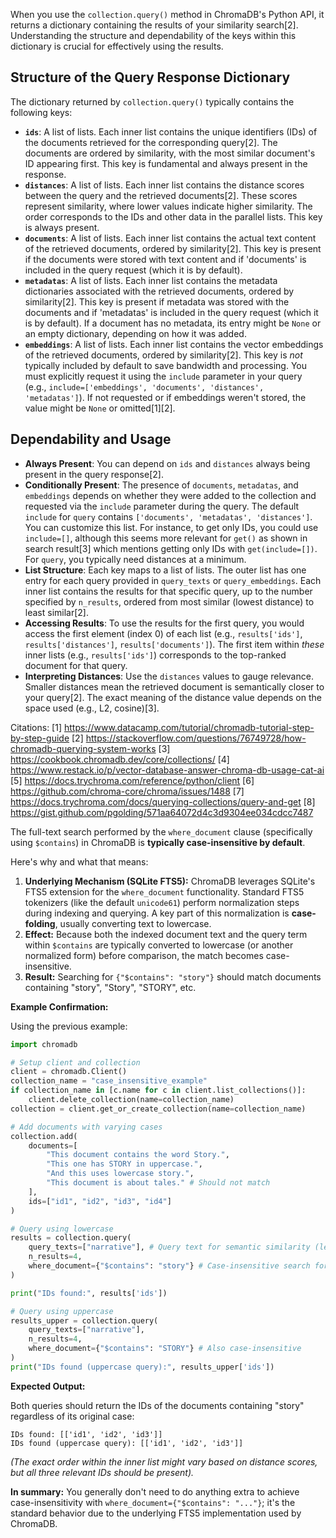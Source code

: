 When you use the `collection.query()` method in ChromaDB's Python API, it returns a dictionary containing the results of your similarity search[2]. Understanding the structure and dependability of the keys within this dictionary is crucial for effectively using the results.

## **Structure of the Query Response Dictionary**

The dictionary returned by `collection.query()` typically contains the following keys:

*   **`ids`**: A list of lists. Each inner list contains the unique identifiers (IDs) of the documents retrieved for the corresponding query[2]. The documents are ordered by similarity, with the most similar document's ID appearing first. This key is fundamental and always present in the response.
*   **`distances`**: A list of lists. Each inner list contains the distance scores between the query and the retrieved documents[2]. These scores represent similarity, where lower values indicate higher similarity. The order corresponds to the IDs and other data in the parallel lists. This key is always present.
*   **`documents`**: A list of lists. Each inner list contains the actual text content of the retrieved documents, ordered by similarity[2]. This key is present if the documents were stored with text content and if 'documents' is included in the query request (which it is by default).
*   **`metadatas`**: A list of lists. Each inner list contains the metadata dictionaries associated with the retrieved documents, ordered by similarity[2]. This key is present if metadata was stored with the documents and if 'metadatas' is included in the query request (which it is by default). If a document has no metadata, its entry might be `None` or an empty dictionary, depending on how it was added.
*   **`embeddings`**: A list of lists. Each inner list contains the vector embeddings of the retrieved documents, ordered by similarity[2]. This key is *not* typically included by default to save bandwidth and processing. You must explicitly request it using the `include` parameter in your query (e.g., `include=['embeddings', 'documents', 'distances', 'metadatas']`). If not requested or if embeddings weren't stored, the value might be `None` or omitted[1][2].

## **Dependability and Usage**

*   **Always Present**: You can depend on `ids` and `distances` always being present in the query response[2].
*   **Conditionally Present**: The presence of `documents`, `metadatas`, and `embeddings` depends on whether they were added to the collection and requested via the `include` parameter during the query. The default `include` for `query` contains `['documents', 'metadatas', 'distances']`. You can customize this list. For instance, to get only IDs, you could use `include=[]`, although this seems more relevant for `get()` as shown in search result[3] which mentions getting only IDs with `get(include=[])`. For `query`, you typically need distances at a minimum.
*   **List Structure**: Each key maps to a list of lists. The outer list has one entry for each query provided in `query_texts` or `query_embeddings`. Each inner list contains the results for that specific query, up to the number specified by `n_results`, ordered from most similar (lowest distance) to least similar[2].
*   **Accessing Results**: To use the results for the first query, you would access the first element (index 0) of each list (e.g., `results['ids']`, `results['distances']`, `results['documents']`). The first item within *these* inner lists (e.g., `results['ids']`) corresponds to the top-ranked document for that query.
*   **Interpreting Distances**: Use the `distances` values to gauge relevance. Smaller distances mean the retrieved document is semantically closer to your query[2]. The exact meaning of the distance value depends on the space used (e.g., L2, cosine)[3].

Citations:
[1] https://www.datacamp.com/tutorial/chromadb-tutorial-step-by-step-guide
[2] https://stackoverflow.com/questions/76749728/how-chromadb-querying-system-works
[3] https://cookbook.chromadb.dev/core/collections/
[4] https://www.restack.io/p/vector-database-answer-chroma-db-usage-cat-ai
[5] https://docs.trychroma.com/reference/python/client
[6] https://github.com/chroma-core/chroma/issues/1488
[7] https://docs.trychroma.com/docs/querying-collections/query-and-get
[8] https://gist.github.com/pgolding/571aa64072d4c3d9304ee034cdcc7487


The full-text search performed by the `where_document` clause (specifically using `$contains`) in ChromaDB is **typically case-insensitive by default**.

Here's why and what that means:

1.  **Underlying Mechanism (SQLite FTS5):** ChromaDB leverages SQLite's FTS5 extension for the `where_document` functionality. Standard FTS5 tokenizers (like the default `unicode61`) perform normalization steps during indexing and querying. A key part of this normalization is **case-folding**, usually converting text to lowercase.
2.  **Effect:** Because both the indexed document text and the query term within `$contains` are typically converted to lowercase (or another normalized form) before comparison, the match becomes case-insensitive.
3.  **Result:** Searching for `{"$contains": "story"}` should match documents containing "story", "Story", "STORY", etc.

**Example Confirmation:**

Using the previous example:

```python
import chromadb

# Setup client and collection
client = chromadb.Client()
collection_name = "case_insensitive_example"
if collection_name in [c.name for c in client.list_collections()]:
    client.delete_collection(name=collection_name)
collection = client.get_or_create_collection(name=collection_name)

# Add documents with varying cases
collection.add(
    documents=[
        "This document contains the word Story.",
        "This one has STORY in uppercase.",
        "And this uses lowercase story.",
        "This document is about tales." # Should not match
    ],
    ids=["id1", "id2", "id3", "id4"]
)

# Query using lowercase
results = collection.query(
    query_texts=["narrative"], # Query text for semantic similarity (less relevant here)
    n_results=4,
    where_document={"$contains": "story"} # Case-insensitive search for 'story'
)

print("IDs found:", results['ids'])

# Query using uppercase
results_upper = collection.query(
    query_texts=["narrative"],
    n_results=4,
    where_document={"$contains": "STORY"} # Also case-insensitive
)
print("IDs found (uppercase query):", results_upper['ids'])
```

**Expected Output:**

Both queries should return the IDs of the documents containing "story" regardless of its original case:

```
IDs found: [['id1', 'id2', 'id3']]
IDs found (uppercase query): [['id1', 'id2', 'id3']]
```
*(The exact order within the inner list might vary based on distance scores, but all three relevant IDs should be present).*

**In summary:** You generally don't need to do anything extra to achieve case-insensitivity with `where_document={"$contains": "..."}`; it's the standard behavior due to the underlying FTS5 implementation used by ChromaDB.

